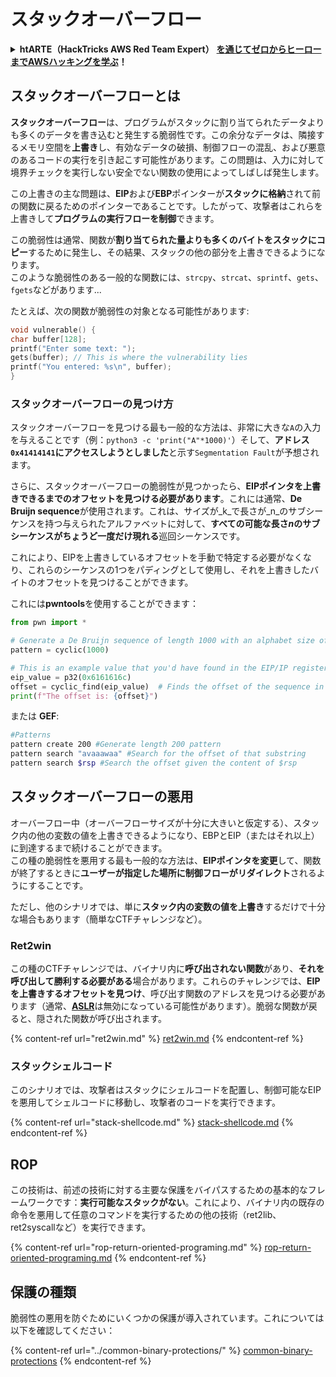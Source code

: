 # スタックオーバーフロー

<details>

<summary><strong>htARTE（HackTricks AWS Red Team Expert）</strong> <a href="https://training.hacktricks.xyz/courses/arte"><strong>を通じてゼロからヒーローまでAWSハッキングを学ぶ</strong></a><strong>！</strong></summary>

HackTricks をサポートする他の方法:

* **HackTricks で企業を宣伝したい**または **HackTricks をPDFでダウンロードしたい**場合は、[**SUBSCRIPTION PLANS**](https://github.com/sponsors/carlospolop)をチェックしてください！
* [**公式PEASS＆HackTricksスワッグ**](https://peass.creator-spring.com)を入手する
* [**The PEASS Family**](https://opensea.io/collection/the-peass-family)を発見し、独占的な[**NFTs**](https://opensea.io/collection/the-peass-family)のコレクションを見つける
* **💬 [**Discordグループ**](https://discord.gg/hRep4RUj7f)に参加するか、[**telegramグループ**](https://t.me/peass)に参加するか、**Twitter** 🐦 [**@hacktricks\_live**](https://twitter.com/hacktricks\_live)**をフォローする**。
* **ハッキングトリックを共有するために、** [**HackTricks**](https://github.com/carlospolop/hacktricks)と [**HackTricks Cloud**](https://github.com/carlospolop/hacktricks-cloud) のGitHubリポジトリにPRを提出する。

</details>

## スタックオーバーフローとは

**スタックオーバーフロー**は、プログラムがスタックに割り当てられたデータよりも多くのデータを書き込むと発生する脆弱性です。この余分なデータは、隣接するメモリ空間を**上書き**し、有効なデータの破損、制御フローの混乱、および悪意のあるコードの実行を引き起こす可能性があります。この問題は、入力に対して境界チェックを実行しない安全でない関数の使用によってしばしば発生します。

この上書きの主な問題は、**EIP**および**EBP**ポインターが**スタックに格納**されて前の関数に戻るためのポインターであることです。したがって、攻撃者はこれらを上書きして**プログラムの実行フローを制御**できます。

この脆弱性は通常、関数が**割り当てられた量よりも多くのバイトをスタックにコピー**するために発生し、その結果、スタックの他の部分を上書きできるようになります。\
このような脆弱性のある一般的な関数には、`strcpy`、`strcat`、`sprintf`、`gets`、`fgets`などがあります...

たとえば、次の関数が脆弱性の対象となる可能性があります:
```c
void vulnerable() {
char buffer[128];
printf("Enter some text: ");
gets(buffer); // This is where the vulnerability lies
printf("You entered: %s\n", buffer);
}
```
### スタックオーバーフローの見つけ方

スタックオーバーフローを見つける最も一般的な方法は、非常に大きな`A`の入力を与えることです（例：`python3 -c 'print("A"*1000)'`）そして、**アドレス`0x41414141`にアクセスしようとしました**と示す`Segmentation Fault`が予想されます。

さらに、スタックオーバーフローの脆弱性が見つかったら、**EIPポインタを上書きできるまでのオフセットを見つける必要があります**。これには通常、**De Bruijn sequence**が使用されます。これは、サイズが_k_で長さが_n_のサブシーケンスを持つ与えられたアルファベットに対して、**すべての可能な長さ**_**n**_**のサブシーケンスがちょうど一度だけ現れる**巡回シーケンスです。

これにより、EIPを上書きしているオフセットを手動で特定する必要がなくなり、これらのシーケンスの1つをパディングとして使用し、それを上書きしたバイトのオフセットを見つけることができます。

これには**pwntools**を使用することができます：
```python
from pwn import *

# Generate a De Bruijn sequence of length 1000 with an alphabet size of 256 (byte values)
pattern = cyclic(1000)

# This is an example value that you'd have found in the EIP/IP register upon crash
eip_value = p32(0x6161616c)
offset = cyclic_find(eip_value)  # Finds the offset of the sequence in the De Bruijn pattern
print(f"The offset is: {offset}")
```
または **GEF**:
```bash
#Patterns
pattern create 200 #Generate length 200 pattern
pattern search "avaaawaa" #Search for the offset of that substring
pattern search $rsp #Search the offset given the content of $rsp
```
## スタックオーバーフローの悪用

オーバーフロー中（オーバーフローサイズが十分に大きいと仮定する）、スタック内の他の変数の値を上書きできるようになり、EBPとEIP（またはそれ以上）に到達するまで続けることができます。\
この種の脆弱性を悪用する最も一般的な方法は、**EIPポインタを変更**して、関数が終了するときに**ユーザーが指定した場所に制御フローがリダイレクト**されるようにすることです。

ただし、他のシナリオでは、単に**スタック内の変数の値を上書き**するだけで十分な場合もあります（簡単なCTFチャレンジなど）。

### Ret2win

この種のCTFチャレンジでは、バイナリ内に**呼び出されない関数**があり、**それを呼び出して勝利する必要がある**場合があります。これらのチャレンジでは、**EIPを上書きするオフセットを見つけ**、呼び出す関数のアドレスを見つける必要があります（通常、[**ASLR**](../common-binary-protections/aslr.md)は無効になっている可能性があります）。脆弱な関数が戻ると、隠された関数が呼び出されます。

{% content-ref url="ret2win.md" %}
[ret2win.md](ret2win.md)
{% endcontent-ref %}

### スタックシェルコード

このシナリオでは、攻撃者はスタックにシェルコードを配置し、制御可能なEIPを悪用してシェルコードに移動し、攻撃者のコードを実行できます。

{% content-ref url="stack-shellcode.md" %}
[stack-shellcode.md](stack-shellcode.md)
{% endcontent-ref %}

## ROP

この技術は、前述の技術に対する主要な保護をバイパスするための基本的なフレームワークです：**実行可能なスタックがない**。これにより、バイナリ内の既存の命令を悪用して任意のコマンドを実行するための他の技術（ret2lib、ret2syscallなど）を実行できます。

{% content-ref url="rop-return-oriented-programing.md" %}
[rop-return-oriented-programing.md](rop-return-oriented-programing.md)
{% endcontent-ref %}

## 保護の種類

脆弱性の悪用を防ぐためにいくつかの保護が導入されています。これについては以下を確認してください：

{% content-ref url="../common-binary-protections/" %}
[common-binary-protections](../common-binary-protections/)
{% endcontent-ref %}
